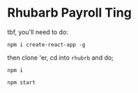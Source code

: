 # Rhubarb Payroll Ting

tbf, you'll need to do:

`npm i create-react-app -g`

then clone 'er, cd into `rhubrb` and do;

`npm i`

`npm start`
